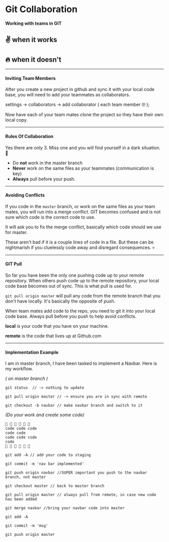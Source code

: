 # Git Collaboration
__Working with teams in GIT__

## ✌️ when it works

## 🔥 when it doesn't

----

#### Inviting Team Members

After you create a new project in github and sync it with your local code base, you will need to add your teammates as collaborators.


settings -> collaborators -> add collaborator ( each team member 🤓 );

Now have each of your team mates clone the project so they have their own local copy.

---

#### Rules Of Collaboration
Yes there are only 3. Miss one and you will find yourself in a dark situation. 💩

* Do __not__ work in the master branch
* __Never__ work on the same files as your teammates (communication is key)
*  __Always__ pull before your push.

----

#### Avoiding Conflicts

If you code in the `master` branch, or work on the same files as your team mates, you will run into a merge conflict. GIT becomes confused and is not sure which code is the correct code to use.

It will ask you to fix the merge conflict, basically which code should we use for master.

These aren't bad if it is a couple lines of code in a file. But these can be nightmarish if you cluelessly code away and disregard consequences. 💀


----

#### GIT Pull

So far you have been the only one pushing code up to your remote repository. When others push code up to the remote repository, your local code base becomes out of sync. This is what pull is used for.

`git pull origin master` will pull any code from the remote branch that you don't have locally. It's basically the opposite of push.

When team mates add code to the repo, you need to git it into your local code base. Always pull before you push to help avoid conflicts.

__local__ is your code  that you have on your machine.

__remote__ is the code that lives up at Github.com

---

#### Implementation Example

I am in master branch, I have been tasked to implement a Navbar. Here is my workflow.


_( on master branch )_

`git status  // -> nothing to update`

`git pull origin master // -> ensure you are in sync with remote`

`git checkout -b navbar // make navbar branch and switch to it`

_(Do your work and create some code)_
```
👾 🤖 👾 🤖 👾 🤖
code code code
code code
code code code
code
👾 🤖 👾 🤖 👾 🤖
```

`git add -A // add your code to staging`

`git commit -m 'nav bar implemented'`

`git push origin navbar //SUPER important you push to the navbar branch, not master`

`git checkout master // back to master branch`

`git pull origin master // always pull from remote, in case new code has been added`

`git merge navbar //bring your navbar code into master`

`git add -A`

`git commit -m 'msg'`

`git push origin master`
